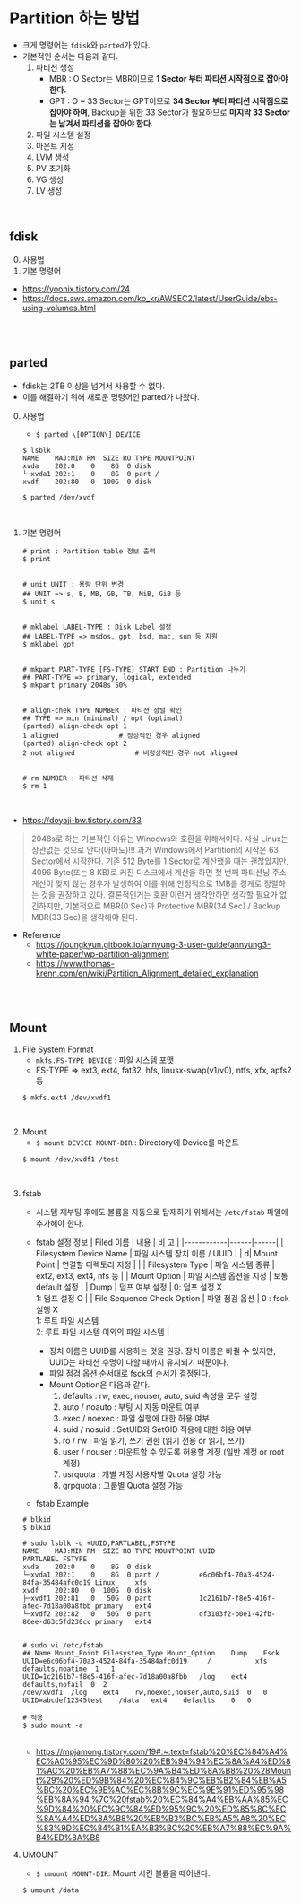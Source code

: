 # Partition 하는 방법
* 크게 명령어는 ```fdisk```와 ```parted```가 있다.
* 기본적인 순서는 다음과 같다.
    1) 파티션 생성
        * MBR : O Sector는 MBR이므로 __1 Sector 부터 파티션 시작점으로 잡아야 한다.__
        * GPT : O ~ 33 Sector는 GPT이므로 __34 Sector 부터 파티션 시작점으로 잡아야 하며__, Backup을 위한 33 Sector가 필요하므로 __마지막 33 Sector는 남겨서 파티션을 잡아야 한다.__
    2) 파일 시스템 설정
    3) 마운트 지정
    4) LVM 생성
    5) PV 초기화
    6) VG 생성
    7) LV 생성
</br>

## fdisk
0. 사용법
1. 기본 명령어
* https://yoonix.tistory.com/24
* https://docs.aws.amazon.com/ko_kr/AWSEC2/latest/UserGuide/ebs-using-volumes.html
</br>
</br>


## parted
* fdisk는 2TB 이상을 넘겨서 사용할 수 없다.
* 이를 해결하기 위해 새로운 명령어인 parted가 나왔다.
0.  사용법   
	* ```$ parted \[OPTION\] DEVICE```
        
	```
	$ lsblk
	NAME    MAJ:MIN RM  SIZE RO TYPE MOUNTPOINT
	xvda    202:0    0    8G  0 disk
	└─xvda1 202:1    0    8G  0 part /
	xvdf    202:80   0  100G  0 disk
        
	$ parted /dev/xvdf
	```
</br>

1.  기본 명령어
	```
	# print : Partition table 정보 출력
	$ print
	

	# unit UNIT : 용량 단위 변경
	## UNIT => s, B, MB, GB, TB, MiB, GiB 등
	$ unit s


	# mklabel LABEL-TYPE : Disk Label 설정
	## LABEL-TYPE => msdos, gpt, bsd, mac, sun 등 지원
	$ mklabel gpt


	# mkpart PART-TYPE [FS-TYPE] START END : Partition 나누기
	## PART-TYPE => primary, logical, extended
	$ mkpart primary 2048s 50%


	# align-chek TYPE NUMBER : 파티션 정렬 확인 
	## TYPE => min (minimal) / opt (optimal)
	(parted) align-check opt 1
	1 aligned				# 정상적인 경우 aligned
	(parted) align-check opt 2
	2 not aligned				# 비정상적인 경우 not aligned


	# rm NUMBER : 파티션 삭제
	$ rm 1

	```
</br>

* https://doyaji-bw.tistory.com/33
> 2048s로 하는 기본적인 이유는 Winodws와 호환을 위해서이다. 사실 Linux는 상관없는 것으로 안다(아마도)!!! 과거 Windows에서 Partition의 시작은 63 Sector에서 시작한다. 기존 512 Byte를 1 Sector로 계산했을 때는 괜찮았지만, 4096 Byte(또는 8 KB)로 커진 디스크에서 계산을 하면 첫 번째 파티션닝 주소 계산이 맞지 않는 경우가 발생하여 이를 위해 안정적으로 1MB를 경계로 정렬하는 것을 권장하고 있다.
>  결론적인거는 호환 이런거 생각안하면 생각할 필요가 없긴하지만, 기본적으로 MBR(0 Sec)과 Protective MBR(34 Sec) / Backup MBR(33 Sec)을 생각해야 된다.
* Reference
    * https://joungkyun.gitbook.io/annyung-3-user-guide/annyung3-white-paper/wp-partition-alignment
    * https://www.thomas-krenn.com/en/wiki/Partition_Alignment_detailed_explanation
</br>
</br>


## Mount
1. File System Format
	* ```mkfs.FS-TYPE DEVICE``` : 파일 시스템 포맷
	* FS-TYPE => ext3, ext4, fat32, hfs, linusx-swap(v1/v0), ntfs, xfx, apfs2 등
	```
	$ mkfs.ext4 /dev/xvdf1
	```
</br>

2. Mount
    * ```$ mount DEVICE MOUNT-DIR``` : Directory에 Device를 마운트
	```
	$ mount /dev/xvdf1 /test
	```
</br>

3. fstab
	* 시스템 재부팅 후에도 볼륨을 자동으로 탑재하기 위해서는 ```/etc/fstab``` 파일에 추가해야 한다.
	* fstab 설정 정보
		| Filed 이름 | 내용 | 비 고 |
		|------------|------|------|
		| Filesystem Device Name | 파일 시스템 장치 이름 / UUID |  |
		d| Mount Point | 연결할 디렉토리 지정 |  |
		| Filesystem Type | 파일 시스템 종류 | ext2, ext3, ext4, nfs 등 |
		| Mount Option | 파일 시스템 옵션을 지정 | 보통 default 설정 |
		| Dump | 덤프 여부 설정 | 0: 덤프 설정 X </br> 1: 덤프 설정 O |
		| File Sequence Check Option | 파일 점검 옵션 | 0 : fsck 실행 X </br> 1: 루트 파일 시스템 </br> 2: 루트 파일 시스템 이외의 파일 시스템 |
		* 장치 이름은 UUID를 사용하는 것을 권장. 장치 이름은 바뀔 수 있지만, UUID는 파티션 수명이 다할 때까지 유지되기 때문이다.
		* 파일 점검 옵션 순서대로 fsck의 순서가 결정된다.
		* Mount Option은 다음과 같다.
			1) defaults : rw, exec, nouser, auto, suid 속성을 모두 설정
			2) auto / noauto : 부팅 시 자동 마운트 여부
			3) exec / noexec : 파일 실행에 대한 허용 여부
			4) suid / nosuid : SetUID와 SetGID 적용에 대한 허용 여부
			5) ro / rw : 파일 읽기, 쓰기 권한 (읽기 전용 or 읽기, 쓰기)
			6) user / nouser : 마운트할 수 있도록 허용할 계정 (일반 계정 or root 계정)
			7) usrquota : 개별 계정 사용자별 Quota 설정 가능
			8) grpquota : 그룹별 Quota 설정 가능
	
	* fstab Example 
	```
	# blkid
	$ blkid

	# sudo lsblk -o +UUID,PARTLABEL,FSTYPE
	NAME    MAJ:MIN RM  SIZE RO TYPE MOUNTPOINT UUID                                 PARTLABEL FSTYPE
	xvda    202:0    0    8G  0 disk
	└─xvda1 202:1    0    8G  0 part /          e6c06bf4-70a3-4524-84fa-35484afc0d19 Linux     xfs
	xvdf    202:80   0  100G  0 disk
	├─xvdf1 202:81   0   50G  0 part            1c2161b7-f8e5-416f-afec-7d18a00a8fbb primary   ext4
	└─xvdf2 202:82   0   50G  0 part            df3103f2-b0e1-42fb-86ee-d63c5fd230cc primary   ext4
	

	# sudo vi /etc/fstab
	## Name	Mount_Point	Filesystem_Type	Mount_Option	Dump	Fsck
	UUID=e6c06bf4-70a3-4524-84fa-35484afc0d19     /           xfs    defaults,noatime  1   1
	UUID=1c2161b7-f8e5-416f-afec-7d18a00a8fbb	/log	ext4	defaults,nofail  0  2
	/dev/xvdf1	/log	ext4	rw,noexec,nouser,auto,suid	0	0
	UUID=abcdef12345test	/data	ext4	defaults	0	0

	# 적용
	$ sudo mount -a
	```
	</br>

	* https://mpjamong.tistory.com/19#:~:text=fstab%20%EC%84%A4%EC%A0%95%EC%9D%80%20%EB%94%94%EC%8A%A4%ED%81%AC%20%EB%A7%88%EC%9A%B4%ED%8A%B8%20%28Mount%29%20%ED%9B%84%20%EC%84%9C%EB%B2%84%EB%A5%BC%20%EC%9E%AC%EC%8B%9C%EC%9E%91%ED%95%98%EB%8A%94,%7C%20fstab%20%EC%84%A4%EB%AA%85%EC%9D%84%20%EC%9C%84%ED%95%9C%20%ED%85%8C%EC%8A%A4%ED%8A%B8%20%EB%B3%BC%EB%A5%A8%20%EC%83%9D%EC%84%B1%EA%B3%BC%20%EB%A7%88%EC%9A%B4%ED%8A%B8



4. UMOUNT
	* ```$ umount MOUNT-DIR```: Mount 시킨 볼륨을 떼어낸다.
	```
	$ umount /data
	```